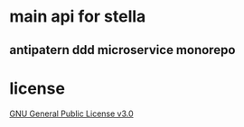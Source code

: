 # main api for stella
## antipatern ddd microservice monorepo


# license
[GNU General Public License v3.0](https://github.com/stellayazilim/stella.main.backend/blob/main/LICENSE)
